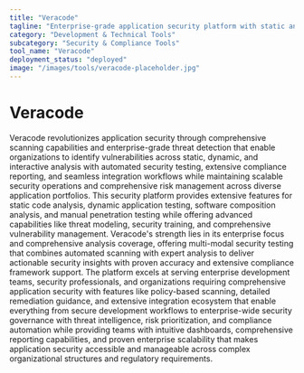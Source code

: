 ```yaml
---
title: "Veracode"
tagline: "Enterprise-grade application security platform with static and dynamic analysis"
category: "Development & Technical Tools"
subcategory: "Security & Compliance Tools"
tool_name: "Veracode"
deployment_status: "deployed"
image: "/images/tools/veracode-placeholder.jpg"
---
```


# Veracode

Veracode revolutionizes application security through comprehensive scanning capabilities and enterprise-grade threat detection that enable organizations to identify vulnerabilities across static, dynamic, and interactive analysis with automated security testing, extensive compliance reporting, and seamless integration workflows while maintaining scalable security operations and comprehensive risk management across diverse application portfolios. This security platform provides extensive features for static code analysis, dynamic application testing, software composition analysis, and manual penetration testing while offering advanced capabilities like threat modeling, security training, and comprehensive vulnerability management. Veracode's strength lies in its enterprise focus and comprehensive analysis coverage, offering multi-modal security testing that combines automated scanning with expert analysis to deliver actionable security insights with proven accuracy and extensive compliance framework support. The platform excels at serving enterprise development teams, security professionals, and organizations requiring comprehensive application security with features like policy-based scanning, detailed remediation guidance, and extensive integration ecosystem that enable everything from secure development workflows to enterprise-wide security governance with threat intelligence, risk prioritization, and compliance automation while providing teams with intuitive dashboards, comprehensive reporting capabilities, and proven enterprise scalability that makes application security accessible and manageable across complex organizational structures and regulatory requirements.